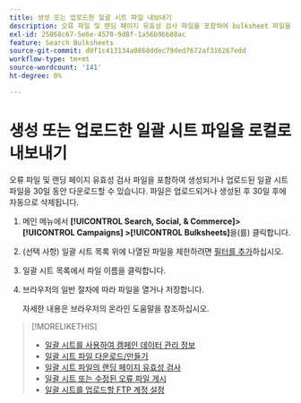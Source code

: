 ```yaml
---
title: 생성 또는 업로드한 일괄 시트 파일 내보내기
description: 오류 파일 및 랜딩 페이지 유효성 검사 파일을 포함하여 bulksheet 파일을 다운로드하는 방법을 알아봅니다.
exl-id: 25868c67-5e6e-4570-9d8f-1a56b9bb88ac
feature: Search Bulksheets
source-git-commit: d0f1c413134a0868ddec79ded7672af316267edd
workflow-type: tm+mt
source-wordcount: '141'
ht-degree: 0%

---
```


# 생성 또는 업로드한 일괄 시트 파일을 로컬로 내보내기

오류 파일 및 랜딩 페이지 유효성 검사 파일을 포함하여 생성되거나 업로드된 일괄 시트 파일을 30일 동안 다운로드할 수 있습니다. 파일은 업로드되거나 생성된 후 30일 후에 자동으로 삭제됩니다.

1. 메인 메뉴에서 **[!UICONTROL Search, Social, & Commerce]> [!UICONTROL Campaigns] >[!UICONTROL Bulksheets]**&#x200B;을(를) 클릭합니다.

1. (선택 사항) 일괄 시트 목록 위에 나열된 파일을 제한하려면 [필터를 추가](/help/search-social-commerce/common-tasks/data-views/ad-hoc-settings/column-filter-apply-from-column-heading.md)하십시오.

1. 일괄 시트 목록에서 파일 이름을 클릭합니다.

1. 브라우저의 일반 절차에 따라 파일을 열거나 저장합니다.

   자세한 내용은 브라우저의 온라인 도움말을 참조하십시오.

>[!MORELIKETHIS]
>
>* [일괄 시트를 사용하여 캠페인 데이터 관리 정보](bulksheet-about.md)
>* [일괄 시트 파일 다운로드/만들기](/help/search-social-commerce/campaign-management/bulksheets/bulksheet-download.md)
>* [일괄 시트 파일의 랜딩 페이지 유효성 검사](bulksheet-validate-landing-pages.md)
>* [일괄 시트 또는 수정된 오류 파일 게시](bulksheet-post.md)
>* [일괄 시트를 업로드할 FTP 계정 설정](/help/search-social-commerce/campaign-management/bulksheets/bulksheet-ftp-account.md)
